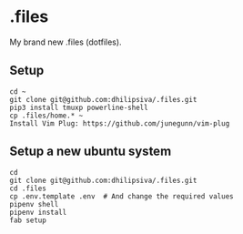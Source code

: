# .files
My brand new .files (dotfiles).

## Setup

```
cd ~
git clone git@github.com:dhilipsiva/.files.git
pip3 install tmuxp powerline-shell
cp .files/home.* ~
Install Vim Plug: https://github.com/junegunn/vim-plug
```

## Setup a new ubuntu system

```
cd
git clone git@github.com:dhilipsiva/.files.git
cd .files
cp .env.template .env  # And change the required values
pipenv shell
pipenv install
fab setup
```
